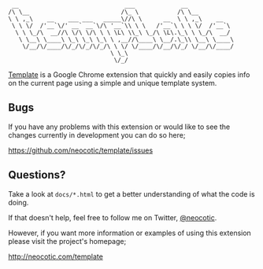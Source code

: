      __                              ___             __             
    /\ \__                          /\_ \           /\ \__          
    \ \ ,_\    __    ___ ___   _____\//\ \      __  \ \ ,_\    __   
     \ \ \/  /'__`\/' __` __`\/\ '__`\\ \ \   /'__`\ \ \ \/  /'__`\ 
      \ \ \_/\  __//\ \/\ \/\ \ \ \L\ \\_\ \_/\ \L\.\_\ \ \_/\  __/ 
       \ \__\ \____\ \_\ \_\ \_\ \ ,__//\____\ \__/.\_\\ \__\ \____\
        \/__/\/____/\/_/\/_/\/_/\ \ \/ \/____/\/__/\/_/ \/__/\/____/
                                 \ \_\                              
                                  \/_/                              

[Template][] is a Google Chrome extension that quickly and easily copies info on
the current page using a simple and unique template system.

## Bugs

If you have any problems with this extension or would like to see the changes
currently in development you can do so here;

https://github.com/neocotic/template/issues

## Questions?

Take a look at `docs/*.html` to get a better understanding of what the code is
doing.

If that doesn't help, feel free to follow me on Twitter, [@neocotic][].

However, if you want more information or examples of using this extension
please visit the project's homepage;

http://neocotic.com/template

[@neocotic]: https://twitter.com/#!/neocotic
[Template]: https://chrome.google.com/webstore/detail/dcjnfaoifoefmnbhhlbppaebgnccfddf